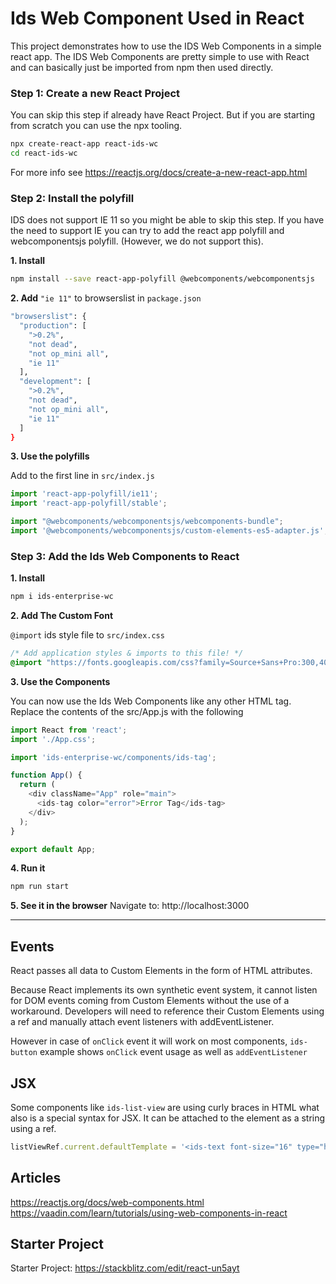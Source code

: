 # Ids Web Component Used in React

This project demonstrates how to use the IDS Web Components in a simple react app. The IDS Web Components are pretty simple to use with React and can basically just be imported from npm then used directly.

### Step 1: Create a new React Project

You can skip this step if already have React Project. But if you are starting from scratch you can use the npx tooling.

```bash
npx create-react-app react-ids-wc
cd react-ids-wc
```

For more info see https://reactjs.org/docs/create-a-new-react-app.html

### Step 2: Install the polyfill

IDS does not support IE 11 so you might be able to skip this step. If you have the need to support IE you can try to add the react app polyfill and webcomponentsjs polyfill. (However, we do not support this).

**1. Install**

```bash
npm install --save react-app-polyfill @webcomponents/webcomponentsjs
```

**2. Add** `"ie 11"` to browserslist in `package.json`

```bash
"browserslist": {
  "production": [
    ">0.2%",
    "not dead",
    "not op_mini all",
    "ie 11"
  ],
  "development": [
    ">0.2%",
    "not dead",
    "not op_mini all",
    "ie 11"
  ]
}
```

**3. Use the polyfills**

Add to the first line in `src/index.js`

```javascript
import 'react-app-polyfill/ie11';
import 'react-app-polyfill/stable';

import "@webcomponents/webcomponentsjs/webcomponents-bundle";
import '@webcomponents/webcomponentsjs/custom-elements-es5-adapter.js';
```

### Step 3: Add the Ids Web Components to React

**1. Install**

```bash
npm i ids-enterprise-wc
````

**2. Add The Custom Font**

`@import` ids style file to `src/index.css`

```css
/* Add application styles & imports to this file! */
@import "https://fonts.googleapis.com/css?family=Source+Sans+Pro:300,400,600&amp;display=swap";
```
**3. Use the Components**

You can now use the Ids Web Components like any other HTML tag. Replace the contents of the src/App.js with the following

```Javascript
import React from 'react';
import './App.css';

import 'ids-enterprise-wc/components/ids-tag';

function App() {
  return (
    <div className="App" role="main">
      <ids-tag color="error">Error Tag</ids-tag>
    </div>
  );
}

export default App;
```

**4. Run it**

```bash
npm run start
```

**5. See it in the browser**
Navigate to: http://localhost:3000

---

## Events
React passes all data to Custom Elements in the form of HTML attributes.

Because React implements its own synthetic event system, it cannot listen for DOM events coming from Custom Elements without the use of a workaround. Developers will need to reference their Custom Elements using a ref and manually attach event listeners with addEventListener.

However in case of `onClick` event it will work on most components, `ids-button` example shows `onClick` event usage as well as `addEventListener`

## JSX
Some components like `ids-list-view` are using curly braces in HTML what also is a special syntax for JSX.
It can be attached to the element as a string using a ref.

```js
listViewRef.current.defaultTemplate = '<ids-text font-size="16" type="h2">${productName}</ids-text>'
```

## Articles

https://reactjs.org/docs/web-components.html
https://vaadin.com/learn/tutorials/using-web-components-in-react

## Starter Project

Starter Project: https://stackblitz.com/edit/react-un5ayt
